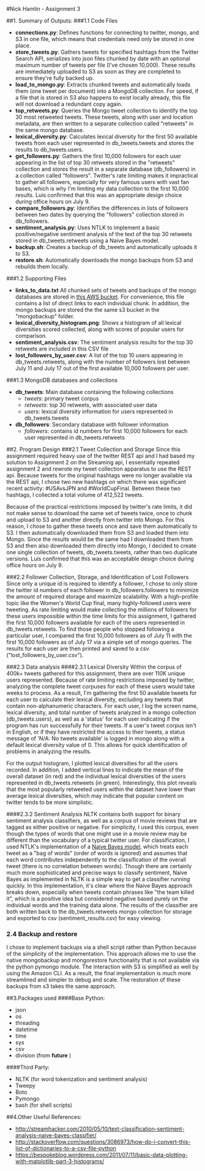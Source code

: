 #Nick Hamlin - Assignment 3

##1. Summary of Outputs:
###1.1 Code Files
- **connections.py**: Defines functions for connecting to twitter, mongo, and S3 in one file, which means that credentials need only be stored in one place.
- **store_tweets.py**: Gathers tweets for specified hashtags from the Twitter Search API, serializes into json files chunked by date with an optional maximum number of tweets per file (I've chosen 10,000).  These results are immediately uploaded to S3 as soon as they are completed to ensure they're fully backed up.
- **load_to_mongo.py**: Extracts chunked tweets and automatically loads them (one tweet per document) into a MongoDB collection.  For speed, if a file that is stored in S3 also happens to exist locally already, this file will not download a redundant copy again.
- **top_retweets.py**: Queries the Mongo tweet collection to identify the top 30 most retweeted tweets.  These tweets, along with user and location metadata, are then written to a separate collection called "retweets" in the same mongo database.
- **lexical_diversity.py**: Calculates lexical diversity for the first 50 available tweets from each user represented in db_tweets.tweets and stores the results to db_tweets.users.
- **get_followers.py**: Gathers the first 10,000 followers for each user appearing in the list of top 30 retweets stored in the "retweets" collection and stores the result in a separate database (db_followers) in a collection called "followers".  Twitter's rate limiting makes it impractical to gather all followers, especially for very famous users with vast fan bases, which is why I'm limiting my data collection to the first 10,000 results.  Luis confirmed that this was an appropriate design choice during office hours on July 9.
- **compare_followers.py**: Identifies the differences in lists of followers between two dates by querying the "followers" collection stored in db_followers.
- **sentiment_analysis.py**: Uses NTLK to implement a basic positive/negative sentiment analysis of the text of the top 30 retweets stored in db_tweets.retweets using a Naive Bayes model.
- **backup.sh**: Creates a backup of db_tweets and automatically uploads it to S3.
- **restore.sh**: Automatically downloads the mongo backups from S3 and rebuilds them locally.


###1.2 Supporting Files
- **links_to_data.txt** All chunked sets of tweets and backups of the mongo databases are stored in [this AWS bucket](https://s3-us-west-2.amazonaws.com/hamlin-mids-assignment3).  For convenience, this file contains a list of direct links to each individual chunk.  In addition, the mongo backups are stored the the same s3 bucket in the "mongobackup" folder.
- **lexical_diversity_histogram.png**: Shows a histogram of all lexical diversities scored collected, along with scores of popular users for comparison.
- **sentiment_analysis.csv**: The sentiment analysis results for the top 30 retweets are included in this CSV file
- **lost_followers_by_user.csv**: A list of the top 10 users appearing in db_tweets.retweets, along with the number of followers lost between July 11 and July 17 out of the first available 10,000 followers per user.

###1.3 MongoDB databases and collections
- **db_tweets**: Main database containing the following collections
  - *tweets*: primary tweet corpus
  - *retweets*: top 30 retweets, with associated user data
  - *users*: lexical diversity information for users represented in db_tweets.tweets
- **db_followers**: Secondary database with follower information
  - *followers*: contains id numbers for first 10,000 followers for each user represented in db_tweets.retweets

##2. Program Design
###2.1 Tweet Collection and Storage
Since this assignment required heavy use of the twitter REST api and I had based my solution to Assignment 2 on the Streaming api, I essentially repeated assignment 2 and rewrote my tweet collection apparatus to use the REST api.  Because tweets for the original hashtags were no longer available via the REST api, I chose two new hashtags on which there was significant recent activity: #USAvsJPN and #WorldCupFinal. Between these two hashtags, I collected a total volume of 412,522 tweets.

Because of the practical restrictions imposed by twitter's rate limits, it did not make sense to download the same set of tweets twice, once to chunk and upload to S3 and another directly from twitter into Mongo.  For this reason, I chose to gather these tweets once and save them automatically to S3.  I then automatically downloaded them from S3 and loaded them into Mongo. Since the results would be the same had I downloaded them from S3 and then also downloaded them directly into Mongo, I decided to create one single collection of tweets, db_tweets.tweets, rather than two duplicate versions. Luis confirmed that this was an acceptable design choice during office hours on July 9.

###2.2 Follower Collection, Storage, and Identification of Lost Followers
Since only a unique id is required to identify a follower, I chose to only store the twitter id numbers of each follower in db_followers.followers to minimize the amount of required storage and maximize scalability.  With a high-profile topic like the Women's World Cup final, many highly-followed users were tweeting. As rate limiting would make collecting the millions of followers for these users impossible within the time limits for this assignment, I gathered the first 10,000 followers available for each of the users represented in db_tweets.retweets.  To find those people who stopped following a particular user, I compared the first 10,000 followers as of July 11 with the first 10,000 followers as of July 17 via a simple set of mongo queries.  The results for each user are then printed and saved to a csv ("lost_followers_by_user.csv").

###2.3 Data analysis
####2.3.1 Lexical Diversity
Within the corpus of 400k+ tweets gathered for this assignment, there are over 110K unique users represented. Because of rate limiting restrictions imposed by twitter, analyzing the complete tweet corpuses for each of these users would take weeks to process.  As a result, I'm gathering the first 50 available tweets for each user to calculate their lexical diversity, excluding any tweets that contain non-alphanumeric characters.  For each user, I log the screen name, lexical diversity, and total number of tweets analyzed in a mongo collection (db_tweets.users), as well as a 'status' for each user indicating if the program has run successfully for their tweets. If a user's tweet corpus isn't in English, or if they have restricted the access to their tweets, a status message of 'N/A: No tweets available' is logged in mongo along with a default lexical diversity value of 0.  This allows for quick identification of problems in analyzing the results.

For the output histogram, I plotted lexical diversities for all the users recorded.  In addition, I added vertical lines to indicate the mean of the overall dataset (in red) and the individual lexical diversities of the users represented in db_tweets.retweets (in green).  Interestingly, this plot reveals that the most popularly retweeted users within the dataset have lower than average lexical diversities, which may indicate that popular content on twitter tends to be more simplistic.

####2.3.2 Sentiment Analysis
NLTK contains both support for binary sentiment analysis classifiers, as well as a corpus of movie reviews that are tagged as either positive or negative.  For simplicity, I used this corpus, even though the types of words that one might use in a movie review may be different than the vocabulary of a typical twitter user.  For classification, I used NTLK's implementation of a [Naive Bayes model](https://en.wikipedia.org/wiki/Naive_Bayes_classifier), which treats each tweet as a "bag of words" (order of words is ignored) and assumes that each word contributes independently to the classification of the overall tweet (there is no correlation between words).  Though there are certainly much more sophisticated and precise ways to classify sentiment, Naive Bayes as implemented in NLTK is a simple way to get a classifier running quickly.  In this implementation, it's clear where the Naive Bayes approach breaks down, especially when tweets contain phrases like "the team killed it", which is a positive idea but considered negative based purely on the individual words and the training data alone.  The results of the classifier are both written back to the db_tweets.retweets mongo collection for storage and exported to csv (sentiment_results.csv) for easy viewing.

### 2.4 Backup and restore
I chose to implement backups via a shell script rather than Python because of the simplicity of the implementation.  This approach allows me to use the native mongobackup and mongorestore functionality that is not available via the python pymongo module.  The interaction with S3 is simplified as well by using the Amazon CLI.  As a result, the final implementation is much more streamlined and simpler to debug and scale. The restoration of these backups from s3 takes the same approach.  


##3.Packages used
####Base Python:
- json
- os
- threading
- datetime
- time
- sys
- csv
- division (from __future__ )

####Third Party:
- NLTK (for word tokenization and sentiment analysis)
- Tweepy
- Boto
- Pymongo
- bash (for shell scripts)

##4.Other Useful References:
- http://streamhacker.com/2010/05/10/text-classification-sentiment-analysis-naive-bayes-classifier/
- http://stackoverflow.com/questions/3086973/how-do-i-convert-this-list-of-dictionaries-to-a-csv-file-python
- https://bespokeblog.wordpress.com/2011/07/11/basic-data-plotting-with-matplotlib-part-3-histograms/
